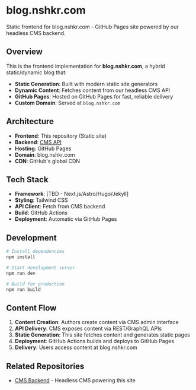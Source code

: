 # blog.nshkr.com

Static frontend for blog.nshkr.com - GitHub Pages site powered by our headless CMS backend.

## Overview

This is the frontend implementation for **blog.nshkr.com**, a hybrid static/dynamic blog that:

- **Static Generation**: Built with modern static site generators
- **Dynamic Content**: Fetches content from our headless CMS API
- **GitHub Pages**: Hosted on GitHub Pages for fast, reliable delivery
- **Custom Domain**: Served at `blog.nshkr.com`

## Architecture

- **Frontend**: This repository (Static site)
- **Backend**: [CMS API](https://github.com/nshkr-factory-dot-ai/cms)
- **Hosting**: GitHub Pages
- **Domain**: blog.nshkr.com
- **CDN**: GitHub's global CDN

## Tech Stack

- **Framework**: [TBD - Next.js/Astro/Hugo/Jekyll]
- **Styling**: Tailwind CSS
- **API Client**: Fetch from CMS backend
- **Build**: GitHub Actions
- **Deployment**: Automatic via GitHub Pages

## Development

```bash
# Install dependencies
npm install

# Start development server
npm run dev

# Build for production
npm run build
```

## Content Flow

1. **Content Creation**: Authors create content via CMS admin interface
2. **API Delivery**: CMS exposes content via REST/GraphQL APIs
3. **Static Generation**: This site fetches content and generates static pages
4. **Deployment**: GitHub Actions builds and deploys to GitHub Pages
5. **Delivery**: Users access content at blog.nshkr.com

## Related Repositories

- [CMS Backend](https://github.com/nshkr-factory-dot-ai/cms) - Headless CMS powering this site

